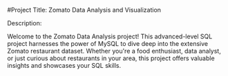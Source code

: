 #Project Title: Zomato Data Analysis and Visualization

Description:

Welcome to the Zomato Data Analysis  project! This advanced-level SQL project harnesses the power of MySQL to dive deep into the extensive Zomato restaurant dataset. Whether you're a food enthusiast, data analyst, or just curious about restaurants in your area, this project offers valuable insights and showcases your SQL skills.
